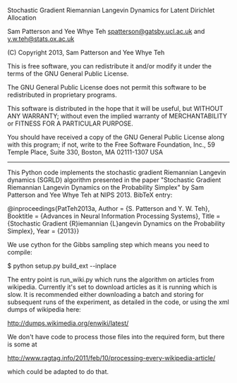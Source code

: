 Stochastic Gradient Riemannian Langevin Dynamics for Latent Dirichlet Allocation

Sam Patterson and Yee Whye Teh
spatterson@gatsby.ucl.ac.uk and y.w.teh@stats.ox.ac.uk

(C) Copyright 2013, Sam Patterson and Yee Whye Teh

This is free software, you can redistribute it and/or modify it under
the terms of the GNU General Public License.

The GNU General Public License does not permit this software to be
redistributed in proprietary programs.

This software is distributed in the hope that it will be useful, but
WITHOUT ANY WARRANTY; without even the implied warranty of
MERCHANTABILITY or FITNESS FOR A PARTICULAR PURPOSE.

You should have received a copy of the GNU General Public License
along with this program; if not, write to the Free Software
Foundation, Inc., 59 Temple Place, Suite 330, Boston, MA 02111-1307
USA

------------------------------------------------------------------------

This Python code implements the stochastic gradient Riemannian Langevin
dynamics (SGRLD) algorithm presented in the paper "Stochastic Gradient
Riemannian Langevin Dynamics on the Probability Simplex" by Sam Patterson
and Yee Whye Teh at NIPS 2013.  BibTeX entry:

@inproceedings{PatTeh2013a,
  Author = {S. Patterson and Y. W. Teh},
  Booktitle = {Advances in Neural Information Processing Systems},
  Title = {Stochastic Gradient {R}iemannian {L}angevin Dynamics on the Probability Simplex},
  Year = {2013}}

We use cython for the Gibbs sampling step which means you need to compile:

$ python setup.py build_ext --inplace

The entry point is run_wiki.py which runs the algorithm on articles from
wikipedia. Currently it's set to download articles as it is running which
is slow. It is recommended either downloading a batch and storing for
subsequent runs of the experiment, as detailed in the code, or using the
xml dumps of wikipedia here:

http://dumps.wikimedia.org/enwiki/latest/

We don't have code to process those files into the required form, but there
is some at 

http://www.ragtag.info/2011/feb/10/processing-every-wikipedia-article/

which could be adapted to do that.
